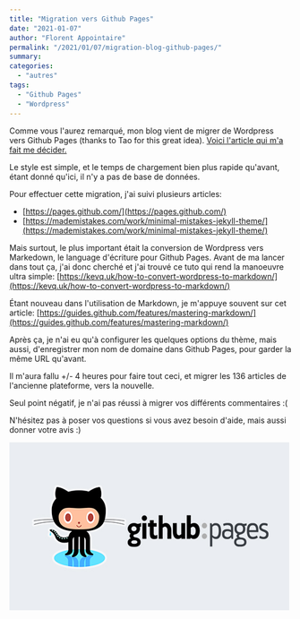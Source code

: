```yaml
---
title: "Migration vers Github Pages"
date: "2021-01-07"
author: "Florent Appointaire"
permalink: "/2021/01/07/migration-blog-github-pages/"
summary:
categories: 
  - "autres"
tags:
  - "Github Pages"
  - "Wordpress"
---
```

Comme vous l'aurez remarqué, mon blog vient de migrer de Wordpress vers Github Pages (thanks to Tao for this great idea). [Voici l'article qui m'a fait me décider.](https://blog.tyang.org/2021/01/04/moved-my-blog-to-github-pages/)

Le style est simple, et le temps de chargement bien plus rapide qu'avant, étant donné qu'ici, il n'y a pas de base de données.

Pour effectuer cette migration, j'ai suivi plusieurs articles:

* [https://pages.github.com/](https://pages.github.com/)
* [https://mademistakes.com/work/minimal-mistakes-jekyll-theme/](https://mademistakes.com/work/minimal-mistakes-jekyll-theme/)

Mais surtout, le plus important était la conversion de Wordpress vers Markedown, le language d'écriture pour Github Pages. Avant de ma lancer dans tout ça, j'ai donc cherché et j'ai trouvé ce tuto qui rend la manoeuvre ultra simple: [https://kevq.uk/how-to-convert-wordpress-to-markdown/](https://kevq.uk/how-to-convert-wordpress-to-markdown/)

Étant nouveau dans l'utilisation de Markdown, je m'appuye souvent sur cet article: [https://guides.github.com/features/mastering-markdown/](https://guides.github.com/features/mastering-markdown/)

Après ça, je n'ai eu qu'à configurer les quelques options du thème, mais aussi, d'enregistrer mon nom de domaine dans Github Pages, pour garder la même URL qu'avant.

Il m'aura fallu +/- 4 heures pour faire tout ceci, et migrer les 136 articles de l'ancienne plateforme, vers la nouvelle.

Seul point négatif, je n'ai pas réussi à migrer vos différents commentaires :(

N'hésitez pas à poser vos questions si vous avez besoin d'aide, mais aussi donner votre avis :)

![](/assets/images/2021/githubpages.jpg)